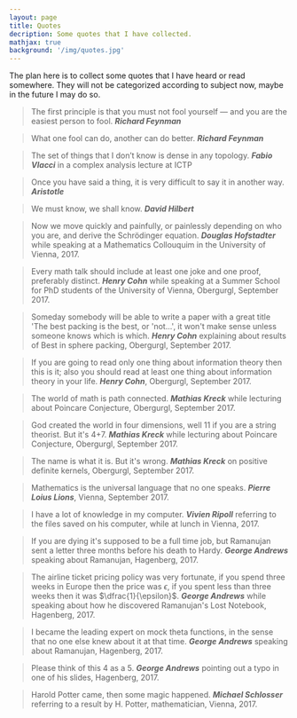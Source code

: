 ```yaml
---
layout: page
title: Quotes
decription: Some quotes that I have collected.
mathjax: true
background: '/img/quotes.jpg'
---
```


The plan here is to collect some quotes that I have heard or read somewhere. They will not be categorized according to subject now, maybe in the future I may do so.

>The first principle is that you must not fool yourself — and you are the easiest person to fool. 
> ***Richard Feynman***

>What one fool can do, another can do better.
> ***Richard Feynman***

>The set of things that I don’t know is dense in any topology.
> ***Fabio Vlacci*** in a complex analysis lecture at ICTP

>Once you have said a thing, it is very difficult to say it in another way. 
> ***Aristotle***

>We must know, we shall know. 
> ***David Hilbert***

>Now we move quickly and painfully, or painlessly depending on who you are, and derive the Schrödinger equation. 
> ***Douglas Hofstadter*** while speaking at a Mathematics Collouquim in the University of Vienna, 2017.

>Every math talk should include at least one joke and one proof, preferably distinct.
> ***Henry Cohn*** while speaking at a Summer School for PhD students of the University of Vienna, Obergurgl, September 2017.

>Someday somebody will be able to write a paper with a great title 'The best packing is the best, or 'not...', it won't make sense unless someone knows which is which.
> ***Henry Cohn*** explaining about results of Best in sphere packing, Obergurgl, September 2017.

>If you are going to read only one thing about information theory then this is it; also you should read at least one thing about information theory in your life. 
> ***Henry Cohn***, Obergurgl, September 2017.

>The world of math is path connected. 
>***Mathias Kreck*** while lecturing about Poincare Conjecture, Obergurgl, September 2017.

>God created the world in four dimensions, well 11 if you are a string theorist. But it's 4+7.
>***Mathias Kreck*** while lecturing about Poincare Conjecture, Obergurgl, September 2017.

>The name is what it is. But it's wrong.
>***Mathias Kreck*** on positive definite kernels, Obergurgl, September 2017.

>Mathematics is the universal language that no one speaks. 
>***Pierre Loius Lions***, Vienna, September 2017.

>I have a lot of knowledge in my computer. 
>***Vivien Ripoll*** referring to the files saved on his computer, while at lunch in Vienna, 2017.

>If you are dying it's supposed to be a full time job, but Ramanujan sent a letter three months before his death to Hardy.
>***George Andrews*** speaking about Ramanujan, Hagenberg, 2017.

>The airline ticket pricing policy was very fortunate, if you spend three weeks in Europe then the price was $\epsilon$, if you spent less than three weeks then it was $\dfrac{1}{\epsilon}$.
>***George Andrews*** while speaking about how he discovered Ramanujan's Lost Notebook, Hagenberg, 2017.

>I became the leading expert on mock theta functions, in the sense that no one else knew about it at that time.
>***George Andrews*** speaking about Ramanujan, Hagenberg, 2017.

>Please think of this 4 as a 5.
>***George Andrews*** pointing out a typo in one of his slides, Hagenberg, 2017.

>Harold Potter came, then some magic happened.
>***Michael Schlosser*** referring to a result by H. Potter, mathematician, Vienna, 2017.
